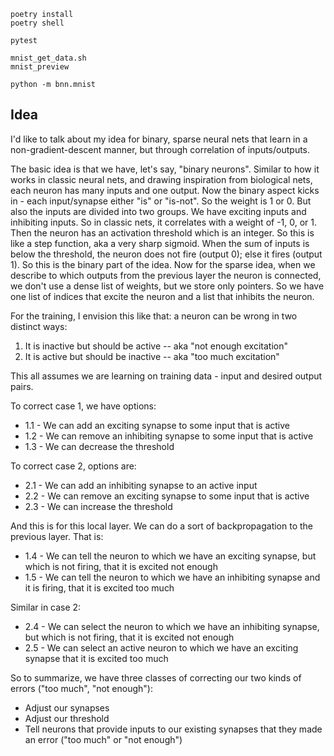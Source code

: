     poetry install
    poetry shell

    pytest

    mnist_get_data.sh
    mnist_preview

    python -m bnn.mnist

## Idea

I'd like to talk about my idea for binary, sparse neural nets that learn in a non-gradient-descent manner, but through correlation of inputs/outputs.

The basic idea is that we have, let's say, "binary neurons". Similar to how it works in classic neural nets, and drawing inspiration from biological nets, each neuron has many inputs and one output. Now the binary aspect kicks in - each input/synapse either "is" or "is-not". So the weight is 1 or 0. But also the inputs are divided into two groups. We have exciting inputs and inhibiting inputs. So in classic nets, it correlates with a weight of -1, 0, or 1. Then the neuron has an activation threshold which is an integer. So this is like a step function, aka a very sharp sigmoid. When the sum of inputs is below the threshold, the neuron does not fire (output 0); else it fires (output 1). So this is the binary part of the idea. Now for the sparse idea, when we describe to which outputs from the previous layer the neuron is connected, we don't use a dense list of weights, but we store only pointers. So we have one list of indices that excite the neuron and a list that inhibits the neuron.

For the training, I envision this like that: a neuron can be wrong in two distinct ways:
1. It is inactive but should be active -- aka "not enough excitation"
2. It is active but should be inactive -- aka "too much excitation"

This all assumes we are learning on training data - input and desired output pairs.

To correct case 1, we have options:
* 1.1 - We can add an exciting synapse to some input that is active
* 1.2 - We can remove an inhibiting synapse to some input that is active
* 1.3 - We can decrease the threshold

To correct case 2, options are:
* 2.1 - We can add an inhibiting synapse to an active input
* 2.2 - We can remove an exciting synapse to some input that is active
* 2.3 - We can increase the threshold

And this is for this local layer. We can do a sort of backpropagation to the previous layer. That is:
* 1.4 - We can tell the neuron to which we have an exciting synapse, but which is not firing, that it is excited not enough
* 1.5 - We can tell the neuron to which we have an inhibiting synapse and it is firing, that it is excited too much

Similar in case 2:
* 2.4 - We can select the neuron to which we have an inhibiting synapse, but which is not firing, that it is excited not enough
* 2.5 - We can select an active neuron to which we have an exciting synapse that it is excited too much

So to summarize, we have three classes of correcting our two kinds of errors ("too much", "not enough"):
* Adjust our synapses
* Adjust our threshold
* Tell neurons that provide inputs to our existing synapses that they made an error ("too much" or "not enough")
